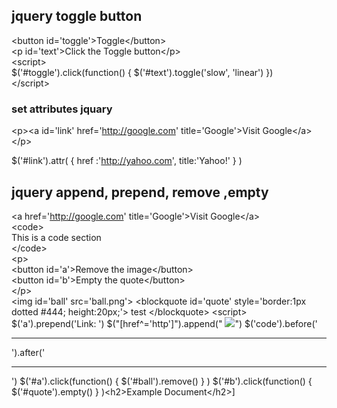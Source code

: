 ## jquery toggle button

\<button id='toggle'>Toggle\</button>  
\<p id='text'>Click the Toggle button\</p>  
\<script>  
    \$('#toggle').click(function() { $('#text').toggle('slow', 'linear') })  
\</script>




### set attributes jquary
\<p>\<a id='link' href='http://google.com' title='Google'>Visit Google\</a>\</p>

$('#link').attr( { href :'http://yahoo.com', title:'Yahoo!' } ) 


## jquery append, prepend, remove ,empty

\<a href='http://google.com' title='Google'>Visit Google\</a>  
\<code>  
    This is a code section  
\</code>  
\<p>  
    \<button id='a'>Remove the image\</button>  
    \<button id='b'>Empty the quote\</button>  
\</p>  
 \<img id='ball' src='ball.png'>
  \<blockquote id='quote' style='border:1px dotted #444; height:20px;'>
    test
\</blockquote>
\<script>
    $('a').prepend('Link: ')
    $("[href^='http']").append(" <img src='ball.png'>")
    $('code').before('<hr>').after('<hr>')
    $('#a').click(function() { $('#ball').remove() } )
    $('#b').click(function() { $('#quote').empty() } )\<h2>Example Document\</h2>]
    
